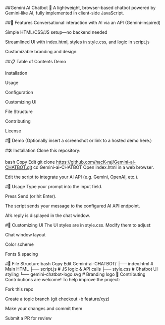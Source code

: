 ##Gemini AI Chatbot 🤖
A lightweight, browser-based chatbot powered by Gemini‑like AI, fully implemented in client-side JavaScript.

##🧩 Features
Conversational interaction with AI via an API (Gemini‑inspired)

Simple HTML/CSS/JS setup—no backend needed

Streamlined UI with index.html, styles in style.css, and logic in script.js

Customizable branding and design

##📋 Table of Contents
Demo

Installation

Usage

Configuration

Customizing UI

File Structure

Contributing

License

#🎥 Demo
(Optionally insert a screenshot or link to a hosted demo here.)

#🛠️ Installation
Clone this repository:

bash
Copy
Edit
git clone https://github.com/hacK-raj/Gemini-ai-CHATBOT.git
cd Gemini-ai-CHATBOT
Open index.html in a web browser.

Edit the script to integrate your AI API (e.g. Gemini, OpenAI, etc.).

#🚀 Usage
Type your prompt into the input field.

Press Send (or hit Enter).

The script sends your message to the configured AI API endpoint.

AI’s reply is displayed in the chat window.


#🎨 Customizing UI
The UI styles are in style.css. Modify them to adjust:

Chat window layout

Color scheme

Fonts & spacing


#📁 File Structure
bash
Copy
Edit
Gemini-ai-CHATBOT/
├── index.html        # Main HTML
├── script.js         # JS logic & API calls
├── style.css         # Chatbot UI styling
└── gemini-chatbot-logo.svg  # Branding logo
🤝 Contributing
Contributions are welcome! To help improve the project:

Fork this repo

Create a topic branch (git checkout -b feature/xyz)

Make your changes and commit them

Submit a PR for review
